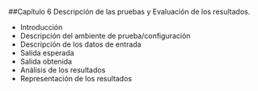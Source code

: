 
##Capítulo 6 Descripción de las pruebas y Evaluación de los resultados.
* Introducción
* Descripción del ambiente de prueba/configuración
* Descripción de los datos de entrada
* Salida esperada
* Salida obtenida
* Análisis de los resultados
* Representación de los resultados

